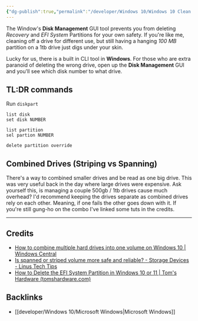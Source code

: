 ```yaml
---
{"dg-publish":true,"permalink":"/developer/Windows 10/Windows 10 Clean Drive of Recovery and EFI System Partitions/","dgPassFrontmatter":true}
---
```


The Window's **Disk Management** GUI tool prevents you from deleting *Recovery* and *EFI System* Partitions for your own safety. If you're like me, cleaning off a drive for different use, but still having a hanging *100 MB* partition on a 1tb drive just digs under your skin.

Lucky for us, there is a built in CLI tool in **Windows**. For those who are extra paranoid of deleting the wrong drive, open up the **Disk Management** GUI and you'll see which disk number to what drive.  

## TL:DR commands

Run `diskpart`

```shell
list disk
set disk NUMBER

list partition
sel partion NUMBER

delete partition override
```

## Combined Drives (Striping vs Spanning)

There's a way to combined smaller drives and be read as one big drive. This was very useful back in the day where large drives were expensive. Ask yourself this, is managing a couple 500gb / 1tb drives cause much overhead? I'd recommend keeping the drives separate as combined drives rely on each other. Meaning, if one fails the other goes down with it. If you're still gung-ho on the combo I've linked some tuts in the credits.  

---
## Credits
- [How to combine multiple hard drives into one volume on Windows 10 | Windows Central](https://www.windowscentral.com/how-create-one-large-volume-using-multiple-hard-drives-windows-10)
- [Is spanned or striped volume more safe and reliable? - Storage Devices - Linus Tech Tips](https://linustechtips.com/topic/1369788-is-spanned-or-striped-volume-more-safe-and-reliable/)
- [How to Delete the EFI System Partition in Windows 10 or 11 | Tom's Hardware (tomshardware.com) ](https://www.tomshardware.com/how-to/delete-efi-system-partition-windows)

## Backlinks
- [[developer/Windows 10/Microsoft Windows\|Microsoft Windows]]